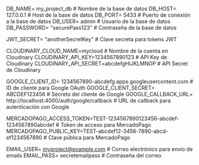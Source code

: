 DB_NAME= my_project_db          # Nombre de la base de datos
DB_HOST= 127.0.0.1              # Host de la base de datos
DB_PORT= 5433                   # Puerto de conexión a la base de datos
DB_USER= admin                  # Usuario de la base de datos
DB_PASSWORD= "securePass123"    # Contraseña de la base de datos

JWT_SECRET= "anotherSecretKey"  # Clave secreta para tokens JWT

CLOUDINARY_CLOUD_NAME=mycloud   # Nombre de la cuenta en Cloudinary
CLOUDINARY_API_KEY=1234567890123  # API Key de Cloudinary
CLOUDINARY_API_SECRET=abcdefgHIJKLMNOP  # API Secret de Cloudinary

GOOGLE_CLIENT_ID= 1234567890-abcdefg.apps.googleusercontent.com  # ID de cliente para Google OAuth
GOOGLE_CLIENT_SECRET= ABCDEF123456  # Secreto del cliente de Google
GOOGLE_CALLBACK_URL= http://localhost:4000/auth/google/callback  # URL de callback para autenticación con Google

MERCADOPAGO_ACCESS_TOKEN=TEST-1234567890123456-abcdef-1234567890abcdef  # Token de acceso para MercadoPago
MERCADOPAGO_PUBLIC_KEY=TEST-abcdef12-3456-7890-abcd-ef1234567890  # Clave pública para MercadoPago

EMAIL_USER= myproject@example.com  # Correo electrónico para envío de emails
EMAIL_PASS= secretemailpass       # Contraseña del correo
